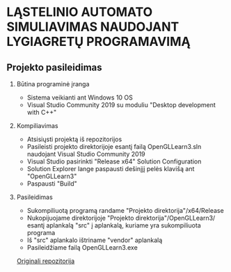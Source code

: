 # LĄSTELINIO AUTOMATO SIMULIAVIMAS NAUDOJANT LYGIAGRETŲ PROGRAMAVIMĄ #

## Projekto pasileidimas ##

1) Būtina programinė įranga 
	- Sistema veikianti ant Windows 10 OS
	- Visual Studio Community 2019 su moduliu "Desktop development with C++"
2) Kompiliavimas
	- Atsisiųsti projektą iš repozitorijos
	- Pasileisti projekto direktorijoje esantį failą OpenGLLearn3.sln naudojant Visual Studio Community 2019
	- Visual Studio pasirinkti "Release x64" Solution Configuration
	- Solution Explorer lange paspausti dešinįjį pelės klavišą ant "OpenGLLearn3"
	- Paspausti "Build"
3) Pasileidimas
	- Sukompiliuotą programą randame "Projekto direktorija"/x64/Release
	- Nukopijuojame direktorijoje "Projekto direktorija"/OpenGLLearn3/ esantį aplankalą "src" į aplankalą, kuriame yra sukompiliuota programa
	- Iš "src" aplankalo ištriname "vendor" aplankalą
	- Pasileidžiame failą OpenGLLearn3.exe

	[Originali repozitorija](https://github.com/OverlyDevoted/FallingSandLearn)